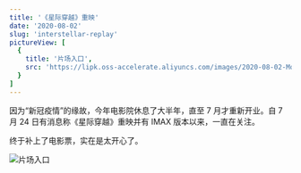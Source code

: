 ```yaml
---
title: '《星际穿越》重映'
date: '2020-08-02'
slug: 'interstellar-replay'
pictureView: [
  {
    title: '片场入口',
    src: 'https://lipk.oss-accelerate.aliyuncs.com/images/2020-08-02-Movie-replay.jpeg',
  }
]
---
```


因为“新冠疫情”的缘故，今年电影院休息了大半年，直至 7 月才重新开业。自 7 月 24 日有消息称《星际穿越》重映并有 IMAX 版本以来，一直在关注。

终于补上了电影票，实在是太开心了。

![片场入口](https://lipk.oss-accelerate.aliyuncs.com/images/2020-08-02-Movie-replay.jpeg)
